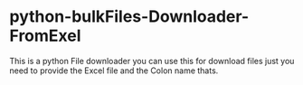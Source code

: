 # python-bulkFiles-Downloader-FromExel
This is a python File downloader you can use this for download files just you need to provide the Excel file and the Colon  name thats.
